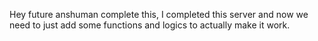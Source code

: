 Hey future anshuman complete this, I completed this server and now we need to just add some functions and logics to actually make it work.
